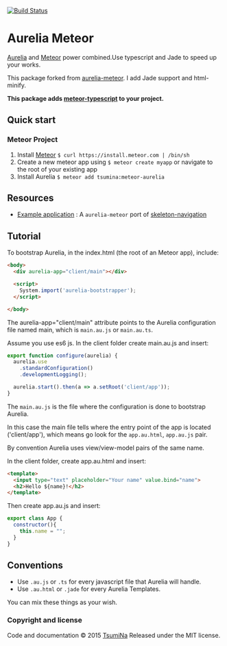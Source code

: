 [![Build Status](https://travis-ci.org/TsumiNa/meteor-aurelia.svg)](https://travis-ci.org/TsumiNa/meteor-aurelia)

# Aurelia Meteor

[Aurelia](http://aurelia.io) and [Meteor](http://www.meteor.com) power combined.Use typescript and Jade to speed up your works.

This package forked from [aurelia-meteor](https://github.com/ahmedshuhel/aurelia-meteor). I add Jade support and html-minify.

**This package adds [meteor-typescript](https://github.com/TsumiNa/meteor-typescript) to your project.**

## Quick start

### Meteor Project

1. Install [Meteor](http://docs.meteor.com/#quickstart) `$ curl https://install.meteor.com | /bin/sh`
2. Create a new meteor app using `$ meteor create myapp` or navigate to the root of your existing app
3. Install Aurelia `$ meteor add tsumina:meteor-aurelia`


## Resources
- [Example application](https://github.com/tsumina/aurelia-skeleton-ts-jade) : A `aurelia-meteor` port of [skeleton-navigation](http://github.com/aurelia/skeleton-navigation)

## Tutorial

To bootstrap Aurelia, in the index.html (the root of an Meteor app), include:

```html
<body>
  <div aurelia-app="client/main"></div>

  <script>
    System.import('aurelia-bootstrapper');
  </script>

</body>
```

The aurelia-app="client/main" attribute points to the Aurelia configuration file named main, which is `main.au.js` or `main.au.ts`.

Assume you use es6 js. In the client folder create main.au.js and insert:


```javascript
export function configure(aurelia) {
  aurelia.use
    .standardConfiguration()
    .developmentLogging();

  aurelia.start().then(a => a.setRoot('client/app'));
}

```

The `main.au.js` is the file where the configuration is done to bootstrap Aurelia.

In this case the main file tells where the entry point of the app is located ('client/app'), which means go look for the `app.au.html`, `app.au.js` pair.

By convention Aurelia uses view/view-model pairs of the same name.

In the client folder, create app.au.html and insert:

```html
<template>
  <input type="text" placeholder="Your name" value.bind="name">
  <h2>Hello ${name}!</h2>
</template>

```

Then create app.au.js and insert:

```javascript
export class App {
  constructor(){
    this.name = "";
  }
}
```

## Conventions

- Use `.au.js` or `.ts` for every javascript file that Aurelia will handle.
- Use `.au.html` or `.jade` for every Aurelia Templates.

You can mix these things as your wish.


### Copyright and license

Code and documentation &copy; 2015 [TsumiNa](https://github.com/TsumiNa)
Released under the MIT license. 
